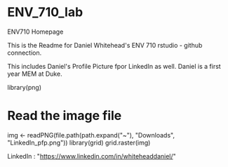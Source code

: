 # ENV_710_lab
ENV710 Homepage

This is the Readme for Daniel Whitehead's ENV 710 rstudio - github connection.

This includes Daniel's Profile Picture fpor LinkedIn as well.
Daniel is a first year MEM at Duke.

library(png)

# Read the image file
img <- readPNG(file.path(path.expand("~"), "Downloads", "LinkedIn_pfp.png"))
library(grid)
grid.raster(img)

LinkedIn : "https://www.linkedin.com/in/whiteheaddaniel/"



